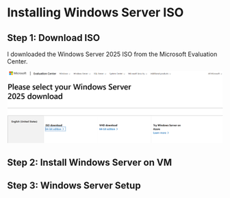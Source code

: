 # Installing Windows Server ISO

## Step 1: Download ISO
I downloaded the Windows Server 2025 ISO from the Microsoft Evaluation Center.

![Windows Server ISO](../docs/screenshots/windows-server-iso.png)

## Step 2: Install Windows Server on VM

## Step 3: Windows Server Setup